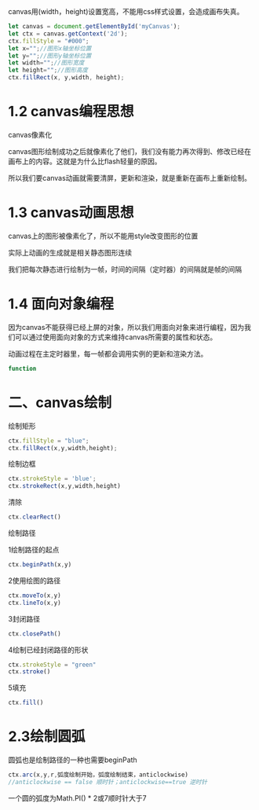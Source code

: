 canvas用(width，height)设置宽高，不能用css样式设置，会造成画布失真。

```javascript
let canvas = document.getElementById('myCanvas');
let ctx = canvas.getContext('2d');
ctx.fillStyle = "#000";
let x="";//图形x轴坐标位置
let y="";//图形y轴坐标位置
let width="";//图形宽度
let height="";//图形高度
ctx.fillRect(x, y,width, height);
```

# 1.2 canvas编程思想

canvas像素化

canvas图形绘制成功之后就像素化了他们，我们没有能力再次得到、修改已经在画布上的内容。这就是为什么比flash轻量的原因。

所以我们要canvas动画就需要清屏，更新和渲染，就是重新在画布上重新绘制。

# 1.3 canvas动画思想

canvas上的图形被像素化了，所以不能用style改变图形的位置

实际上动画的生成就是相关静态图形连续

我们把每次静态进行绘制为一帧，时间的间隔（定时器）的间隔就是帧的间隔

# 1.4 面向对象编程

因为canvas不能获得已经上屏的对象，所以我们用面向对象来进行编程，因为我们可以通过使用面向对象的方式来维持canvas所需要的属性和状态。

动画过程在主定时器里，每一帧都会调用实例的更新和渲染方法。

```javascript
function 
```

# 二、canvas绘制

绘制矩形

```javascript
ctx.fillStyle = "blue";
ctx.fillRect(x,y,width,height);
```

绘制边框

```javascript
ctx.strokeStyle = 'blue';
ctx.strokeRect(x,y,width,height)
```

清除

```javascript
ctx.clearRect()
```

绘制路径

1绘制路径的起点

```javascript
ctx.beginPath(x,y)
```

2使用绘图的路径

```javascript
ctx.moveTo(x,y)
ctx.lineTo(x,y)
```

3封闭路径

```javascript
ctx.closePath()
```

4绘制已经封闭路径的形状

```javascript
ctx.strokeStyle = "green"
ctx.stroke()
```

5填充

```javascript
ctx.fill()
```

# 2.3绘制圆弧

圆弧也是绘制路径的一种也需要beginPath

```javascript
ctx.arc(x,y,r,弧度绘制开始，弧度绘制结束，anticlockwise)
//anticlockwise == false 顺时针；anticlockwise==true 逆时针
```

一个圆的弧度为Math.PI() * 2或7顺时针大于7
